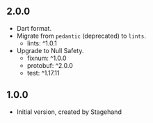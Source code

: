 ## 2.0.0

- Dart format.
- Migrate from `pedantic` (deprecated) to `lints`.
  - lints: ^1.0.1
- Upgrade to Null Safety.
  - fixnum: ^1.0.0
  - protobuf: ^2.0.0
  - test: ^1.17.11
 
## 1.0.0

- Initial version, created by Stagehand
